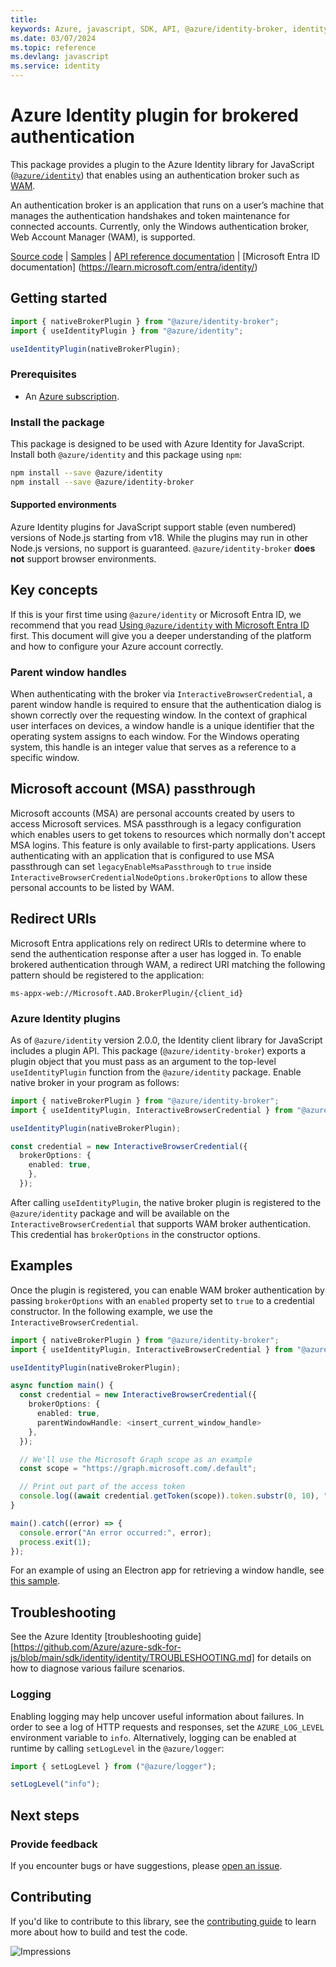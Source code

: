 ```yaml
---
title: 
keywords: Azure, javascript, SDK, API, @azure/identity-broker, identity
ms.date: 03/07/2024
ms.topic: reference
ms.devlang: javascript
ms.service: identity
---
```

# Azure Identity plugin for brokered authentication

This package provides a plugin to the Azure Identity library for JavaScript ([`@azure/identity`](https://npmjs.com/package/@azure/identity)) that enables using an authentication broker such as [WAM](https://learn.microsoft.com/entra/identity-platform/scenario-desktop-acquire-token-wam).

An authentication broker is an application that runs on a user’s machine that manages the authentication handshakes and token maintenance for connected accounts. Currently, only the Windows authentication broker, Web Account Manager (WAM), is supported.

[Source code](https://github.com/Azure/azure-sdk-for-js/tree/main/sdk/identity/identity-broker) | [Samples](https://github.com/Azure/azure-sdk-for-js/blob/main/sdk/identity/identity-broker/samples) | [API reference documentation](https://azuresdkdocs.blob.core.windows.net/$web/javascript/azure-identity-broker/1.0.0-beta.1/index.html) | [Microsoft Entra ID documentation] (https://learn.microsoft.com/entra/identity/)

## Getting started

```typescript
import { nativeBrokerPlugin } from "@azure/identity-broker";
import { useIdentityPlugin } from "@azure/identity";

useIdentityPlugin(nativeBrokerPlugin);
```

### Prerequisites

- An [Azure subscription](https://azure.microsoft.com/free/nodejs/).

### Install the package

This package is designed to be used with Azure Identity for JavaScript. Install both `@azure/identity` and this package using `npm`:

```sh
npm install --save @azure/identity
npm install --save @azure/identity-broker
```

#### Supported environments

Azure Identity plugins for JavaScript support stable (even numbered) versions of Node.js starting from v18. While the plugins may run in other Node.js versions, no support is guaranteed. `@azure/identity-broker` **does not** support browser environments.

## Key concepts

If this is your first time using `@azure/identity` or Microsoft Entra ID, we recommend that you read [Using `@azure/identity` with Microsoft Entra ID](https://github.com/Azure/azure-sdk-for-js/blob/main/documentation/using-azure-identity.md) first. This document will give you a deeper understanding of the platform and how to configure your Azure account correctly.

### Parent window handles

When authenticating with the broker via `InteractiveBrowserCredential`, a parent window handle is required to ensure that the authentication dialog is shown correctly over the requesting window. In the context of graphical user interfaces on devices, a window handle is a unique identifier that the operating system assigns to each window. For the Windows operating system, this handle is an integer value that serves as a reference to a specific window.

## Microsoft account (MSA) passthrough

Microsoft accounts (MSA) are personal accounts created by users to access Microsoft services. MSA passthrough is a legacy configuration which enables users to get tokens to resources which normally don't accept MSA logins. This feature is only available to first-party applications. Users authenticating with an application that is configured to use MSA passthrough can set `legacyEnableMsaPassthrough` to `true` inside `InteractiveBrowserCredentialNodeOptions.brokerOptions` to allow these personal accounts to be listed by WAM.

## Redirect URIs

Microsoft Entra applications rely on redirect URIs to determine where to send the authentication response after a user has logged in. To enable brokered authentication through WAM, a redirect URI matching the following pattern should be registered to the application:

```
ms-appx-web://Microsoft.AAD.BrokerPlugin/{client_id}
```

### Azure Identity plugins

As of `@azure/identity` version 2.0.0, the Identity client library for JavaScript includes a plugin API. This package (`@azure/identity-broker`) exports a plugin object that you must pass as an argument to the top-level `useIdentityPlugin` function from the `@azure/identity` package. Enable native broker in your program as follows:

```typescript
import { nativeBrokerPlugin } from "@azure/identity-broker";
import { useIdentityPlugin, InteractiveBrowserCredential } from "@azure/identity";

useIdentityPlugin(nativeBrokerPlugin);

const credential = new InteractiveBrowserCredential({
  brokerOptions: {
    enabled: true,
    },
  });
```

After calling `useIdentityPlugin`, the native broker plugin is registered to the `@azure/identity` package and will be available on the `InteractiveBrowserCredential` that supports WAM broker authentication. This credential has `brokerOptions` in the constructor options.

## Examples

Once the plugin is registered, you can enable WAM broker authentication by passing `brokerOptions` with an `enabled` property set to `true` to a credential constructor. In the following example, we use the `InteractiveBrowserCredential`.

```typescript
import { nativeBrokerPlugin } from "@azure/identity-broker";
import { useIdentityPlugin, InteractiveBrowserCredential } from "@azure/identity";

useIdentityPlugin(nativeBrokerPlugin);

async function main() {
  const credential = new InteractiveBrowserCredential({
    brokerOptions: {
      enabled: true,
      parentWindowHandle: <insert_current_window_handle>
    },
  });

  // We'll use the Microsoft Graph scope as an example
  const scope = "https://graph.microsoft.com/.default";

  // Print out part of the access token
  console.log((await credential.getToken(scope)).token.substr(0, 10), "...");
}

main().catch((error) => {
  console.error("An error occurred:", error);
  process.exit(1);
});
```
For an example of using an Electron app for retrieving a window handle, see [this sample](https://github.com/Azure/azure-sdk-for-js/blob/main/sdk/identity/identity-broker/samples/v1/typescript/src/index.ts).

## Troubleshooting

See the Azure Identity [troubleshooting guide][https://github.com/Azure/azure-sdk-for-js/blob/main/sdk/identity/identity/TROUBLESHOOTING.md] for details on how to diagnose various failure scenarios.

### Logging

Enabling logging may help uncover useful information about failures. In order to see a log of HTTP requests and responses, set the `AZURE_LOG_LEVEL` environment variable to `info`. Alternatively, logging can be enabled at runtime by calling `setLogLevel` in the `@azure/logger`:

```typescript
import { setLogLevel } from ("@azure/logger");

setLogLevel("info");
```

## Next steps

### Provide feedback

If you encounter bugs or have suggestions, please [open an issue](https://github.com/Azure/azure-sdk-for-js/issues).

## Contributing

If you'd like to contribute to this library, see the [contributing guide](https://github.com/Azure/azure-sdk-for-js/blob/main/CONTRIBUTING.md) to learn more about how to build and test the code.

![Impressions](https://azure-sdk-impressions.azurewebsites.net/api/impressions/azure-sdk-for-js%2Fsdk%2Fidentity%2Fidentity%2FREADME.png)

